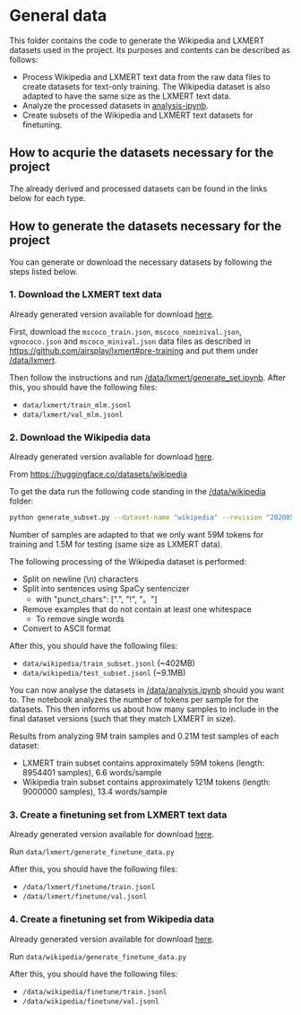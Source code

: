 # General data

This folder contains the code to generate the Wikipedia and LXMERT datasets used in the project. Its purposes and contents can be described as follows:
* Process Wikipedia and LXMERT text data from the raw data files to create datasets for text-only training. The Wikipedia dataset is also adapted to have the same size as the LXMERT text data.
* Analyze the processed datasets in [analysis-ipynb](analysis.ipynb).
* Create subsets of the Wikipedia and LXMERT text datasets for finetuning.

## How to acqurie the datasets necessary for the project

The already derived and processed datasets can be found in the links below for each type. 

## How to generate the datasets necessary for the project

You can generate or download the necessary datasets by following the steps listed below.

### 1. Download the LXMERT text data

Already generated version available for download [here](https://huggingface.co/datasets/Lo/adapt-pre-trained-VL-models-to-text-data-LXMERT).

First, download the `mscoco_train.json`, `mscoco_nominival.json`, `vgnococo.json` and `mscoco_minival.json` data files as described in https://github.com/airsplay/lxmert#pre-training and put them under [/data/lxmert](/data/lxmert).

Then follow the instructions and run [/data/lxmert/generate_set.ipynb](/data/lxmert/generate_set.ipynb). After this, you should have the following files:
* `data/lxmert/train_mlm.jsonl`
* `data/lxmert/val_mlm.jsonl`

### 2. Download the Wikipedia data

Already generated version available for download [here](https://huggingface.co/datasets/Lo/adapt-pre-trained-VL-models-to-text-data-Wikipedia).

From https://huggingface.co/datasets/wikipedia

To get the data run the following code standing in the [/data/wikipedia](/data/wikipedia) folder:

```bash
python generate_subset.py --dataset-name "wikipedia" --revision "20200501.en" --save-dir "." --cache-dir "cache" --nbr-train-samples 4400000 --nbr-val-samples 100000
```

Number of samples are adapted to that we only want 59M tokens for training and 1.5M for testing (same size as LXMERT data). 

The following processing of the Wikipedia dataset is performed:
* Split on newline (\n) characters
* Split into sentences using SpaCy sentencizer
    * with "punct_chars": [".", "!", "。"]
* Remove examples that do not contain at least one whitespace
    * To remove single words
* Convert to ASCII format

After this, you should have the following files:
* `data/wikipedia/train_subset.jsonl` (~402MB)
* `data/wikipedia/test_subset.jsonl` (~9.1MB)

You can now analyse the datasets in [/data/analysis.ipynb](/data/analysis.ipynb) should you want to. The notebook analyzes the number of tokens per sample for the datasets. This then informs us about how many samples to include in the final dataset versions (such that they match LXMERT in size).

Results from analyzing 9M train samples and 0.21M test samples of each dataset:
* LXMERT train subset contains approximately 59M tokens (length: 8954401 samples), 6.6 words/sample
* Wikipedia train subset contains approximately 121M tokens (length: 9000000 samples), 13.4 words/sample

### 3. Create a finetuning set from LXMERT text data

Already generated version available for download [here](https://huggingface.co/datasets/Lo/adapt-pre-trained-VL-models-to-text-data-LXMERT-finetune).

Run `data/lxmert/generate_finetune_data.py`

After this, you should have the following files:
* `/data/lxmert/finetune/train.jsonl`
* `/data/lxmert/finetune/val.jsonl`

### 4. Create a finetuning set from Wikipedia data

Already generated version available for download [here](https://huggingface.co/datasets/Lo/adapt-pre-trained-VL-models-to-text-data-Wikipedia-finetune).

Run `data/wikipedia/generate_finetune_data.py`

After this, you should have the following files:
* `/data/wikipedia/finetune/train.jsonl`
* `/data/wikipedia/finetune/val.jsonl`